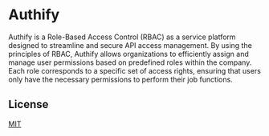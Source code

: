 # Authify

Authify is a Role-Based Access Control (RBAC) as a service platform designed to streamline and secure API access management. By using the principles of RBAC, Authify allows organizations to efficiently assign and manage user permissions based on predefined roles within the company. Each role corresponds to a specific set of access rights, ensuring that users only have the necessary permissions to perform their job functions.


## License

[MIT](https://choosealicense.com/licenses/mit/)
